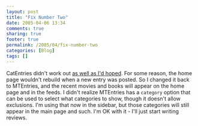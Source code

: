 ```yaml
---
layout: post
title: "Fix Number Two"
date: 2005-04-06 13:34
comments: true
sharing: true
footer: true
permalink: /2005/04/fix-number-two
categories: [Blog]
tags: []
---
```

CatEntries didn't work out <a href="/2005/04/mt-dbms">as well as I'd hoped</a>.  For some reason, the home page wouldn't rebuild when a new entry was posted.  So I changed it back to MTEntries, and the recent movies and books will appear on the home page and in the feeds.  I didn't realize MTEntries has a `category` option that can be used to select what categories to show, though it doesn't allow exclusions.  I'm using that now in the sidebar, but those categories will still appear in the main page and such.  I'm OK with it - I'll just start writing reviews.
